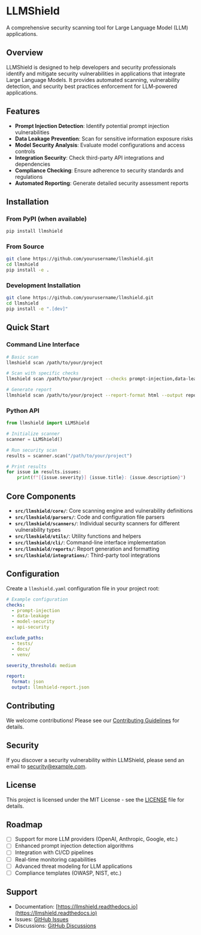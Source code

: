 # LLMShield

A comprehensive security scanning tool for Large Language Model (LLM) applications.

## Overview

LLMShield is designed to help developers and security professionals identify and mitigate security vulnerabilities in applications that integrate Large Language Models. It provides automated scanning, vulnerability detection, and security best practices enforcement for LLM-powered applications.

## Features

- **Prompt Injection Detection**: Identify potential prompt injection vulnerabilities
- **Data Leakage Prevention**: Scan for sensitive information exposure risks
- **Model Security Analysis**: Evaluate model configurations and access controls
- **Integration Security**: Check third-party API integrations and dependencies
- **Compliance Checking**: Ensure adherence to security standards and regulations
- **Automated Reporting**: Generate detailed security assessment reports

## Installation

### From PyPI (when available)
```bash
pip install llmshield
```

### From Source
```bash
git clone https://github.com/yourusername/llmshield.git
cd llmshield
pip install -e .
```

### Development Installation
```bash
git clone https://github.com/yourusername/llmshield.git
cd llmshield
pip install -e ".[dev]"
```

## Quick Start

### Command Line Interface

```bash
# Basic scan
llmshield scan /path/to/your/project

# Scan with specific checks
llmshield scan /path/to/your/project --checks prompt-injection,data-leakage

# Generate report
llmshield scan /path/to/your/project --report-format html --output report.html
```

### Python API

```python
from llmshield import LLMShield

# Initialize scanner
scanner = LLMShield()

# Run security scan
results = scanner.scan("/path/to/your/project")

# Print results
for issue in results.issues:
    print(f"[{issue.severity}] {issue.title}: {issue.description}")
```

## Core Components

- **`src/llmshield/core/`**: Core scanning engine and vulnerability definitions
- **`src/llmshield/parsers/`**: Code and configuration file parsers
- **`src/llmshield/scanners/`**: Individual security scanners for different vulnerability types
- **`src/llmshield/utils/`**: Utility functions and helpers
- **`src/llmshield/cli/`**: Command-line interface implementation
- **`src/llmshield/reports/`**: Report generation and formatting
- **`src/llmshield/integrations/`**: Third-party tool integrations

## Configuration

Create a `llmshield.yaml` configuration file in your project root:

```yaml
# Example configuration
checks:
  - prompt-injection
  - data-leakage
  - model-security
  - api-security

exclude_paths:
  - tests/
  - docs/
  - venv/

severity_threshold: medium

report:
  format: json
  output: llmshield-report.json
```

## Contributing

We welcome contributions! Please see our [Contributing Guidelines](docs/CONTRIBUTING.md) for details.

## Security

If you discover a security vulnerability within LLMShield, please send an email to security@example.com.

## License

This project is licensed under the MIT License - see the [LICENSE](LICENSE) file for details.

## Roadmap

- [ ] Support for more LLM providers (OpenAI, Anthropic, Google, etc.)
- [ ] Enhanced prompt injection detection algorithms
- [ ] Integration with CI/CD pipelines
- [ ] Real-time monitoring capabilities
- [ ] Advanced threat modeling for LLM applications
- [ ] Compliance templates (OWASP, NIST, etc.)

## Support

- Documentation: [https://llmshield.readthedocs.io](https://llmshield.readthedocs.io)
- Issues: [GitHub Issues](https://github.com/yourusername/llmshield/issues)
- Discussions: [GitHub Discussions](https://github.com/yourusername/llmshield/discussions)